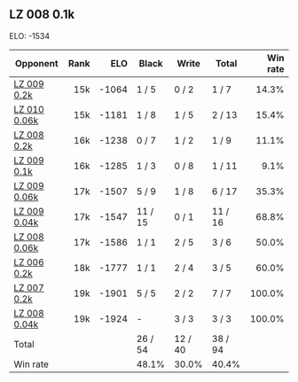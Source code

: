 ## LZ 008 0.1k ##

ELO: -1534

Opponent | Rank | ELO | Black | Write | Total | Win rate
---------|-----:|----:|-------|-------|-------|-------:
[LZ 009 0.2k](LZ%20009%200.2k.md) | 15k | -1064 | 1 / 5 | 0 / 2 | 1 / 7 | 14.3%
[LZ 010 0.06k](LZ%20010%200.06k.md) | 15k | -1181 | 1 / 8 | 1 / 5 | 2 / 13 | 15.4%
[LZ 008 0.2k](LZ%20008%200.2k.md) | 16k | -1238 | 0 / 7 | 1 / 2 | 1 / 9 | 11.1%
[LZ 009 0.1k](LZ%20009%200.1k.md) | 16k | -1285 | 1 / 3 | 0 / 8 | 1 / 11 | 9.1%
[LZ 009 0.06k](LZ%20009%200.06k.md) | 17k | -1507 | 5 / 9 | 1 / 8 | 6 / 17 | 35.3%
[LZ 009 0.04k](LZ%20009%200.04k.md) | 17k | -1547 | 11 / 15 | 0 / 1 | 11 / 16 | 68.8%
[LZ 008 0.06k](LZ%20008%200.06k.md) | 17k | -1586 | 1 / 1 | 2 / 5 | 3 / 6 | 50.0%
[LZ 006 0.2k](LZ%20006%200.2k.md) | 18k | -1777 | 1 / 1 | 2 / 4 | 3 / 5 | 60.0%
[LZ 007 0.2k](LZ%20007%200.2k.md) | 19k | -1901 | 5 / 5 | 2 / 2 | 7 / 7 | 100.0%
[LZ 008 0.04k](LZ%20008%200.04k.md) | 19k | -1924 | - | 3 / 3 | 3 / 3 | 100.0%
Total | | | 26 / 54 | 12 / 40 | 38 / 94 | 
Win rate| | | 48.1% | 30.0% | 40.4% | 
